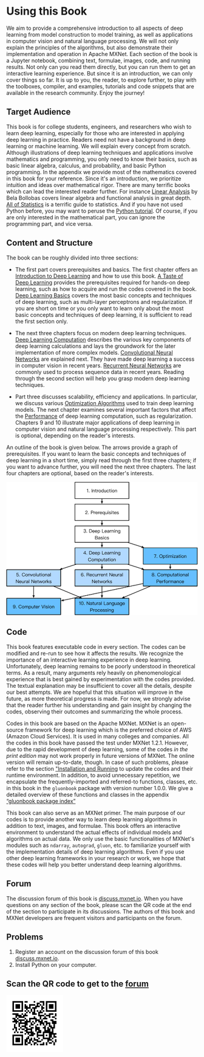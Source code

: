 # Using this Book

We aim to provide a comprehensive introduction to all aspects of deep learning from model construction to model training, as well as  applications in computer vision and natural language processing. We will not only explain the principles of the algorithms, but also demonstrate their implementation and operation in Apache MXNet. Each section of the book is a Jupyter notebook,  combining text, formulae, images, code, and running results. Not only can you read them directly, but you can run them to get an interactive learning experience. But since it is an introduction, we can only cover things so far. It is up to you, the reader, to explore further, to play with the toolboxes, compiler, and examples, tutorials and code snippets that are available in the research community. Enjoy the journey!

## Target Audience

This book is for college students, engineers, and researchers who wish to learn deep learning, especially for those who are interested in applying deep learning in practice. Readers need not have a background in deep learning or machine learning. We will explain every concept from scratch. Although illustrations of deep learning techniques and applications involve mathematics and programming, you only need to know their basics, such as basic linear algebra, calculus, and probability, and basic Python programming. In the appendix we provide most of the mathematics covered in this book for your reference. Since it's an introduction, we prioritize intuition and ideas over mathematical rigor. There are many terrific books which can lead the interested reader further. For instance [Linear Analysis](https://www.amazon.com/Linear-Analysis-Introductory-Cambridge-Mathematical/dp/0521655773) by Bela Bollobas covers linear algebra and functional analysis in great depth. [All of Statistics](https://www.amazon.com/All-Statistics-Statistical-Inference-Springer/dp/0387402721) is a terrific guide to statistics. And if you have not used Python before, you may want to peruse the [Python tutorial](http://learnpython.org/). Of course, if you are only interested in the mathematical part, you can ignore the programming part, and vice versa.


## Content and Structure

The book can be roughly divided into three sections:

* The first part covers prerequisites and basics. The first chapter offers an [Introduction to Deep Learning](../chapter_introduction/index.md) and how to use this book. [A Taste of Deep Learning](../chapter_crashcourse/index.md) provides the prerequisites required for hands-on deep learning, such as how to acquire and run the codes covered in the book.  [Deep Learning Basics](../chapter_deep-learning-basics/index.md) covers the most basic concepts and techniques of deep learning, such as multi-layer perceptrons and regularization. If you are short on time or you only want to learn only about the most basic concepts and techniques of deep learning, it is sufficient to read the first section only.

* The next three chapters focus on modern deep learning techniques. [Deep Learning Computation](../chapter_deep-learning-computation/index.md) describes the various key components of deep learning calculations and lays the groundwork for the later implementation of more complex models. [Convolutional Neural Networks](../chapter_convolutional-neural-networks/index.md) are explained next. They have made deep learning a success in computer vision in recent years. [Recurrent Neural Networks](../chapter_recurrent-neural-networks/index.md) are commonly used to process sequence data in recent years. Reading through the second section will help you grasp modern deep learning techniques.

* Part three discusses scalability, efficiency and applications. In particular, we discuss various [Optimization Algorithms](../chapter_optimization/index.md) used to train deep learning models. The next chapter examines several important factors that affect the [Performance](../chapter_computational-performance/index.md) of deep learning computation, such as regularization. Chapters 9 and 10  illustrate major applications of deep learning in computer vision and natural language processing respectively. This part is optional, depending on the reader's interests.

An outline of the book is given below. The arrows provide a graph of prerequisites. If you want to learn the basic concepts and techniques of deep learning in a short time, simply read through the first three chapters; if you want to advance further, you will need the next three chapters. The last four chapters are optional, based on the reader's interests.

![Book structure](../img/book-org.svg)


## Code

This book features executable code in every section. The codes can be modified and re-run to see how it affects the results. We recognize the importance of an interactive learning experience in deep learning. Unfortunately, deep learning remains to be poorly understood in theoretical terms. As a result, many arguments rely heavily on phenomenological experience that is best gained by experimentation with the codes provided. The textual explanation may be insufficient to cover all the details, despite our best attempts. We are hopeful that this situation will improve in the future, as more theoretical progress is made. For now, we strongly advise that the reader further his understanding and gain insight by changing the codes, observing their outcomes and summarizing the whole process.

Codes in this book are based on the Apache MXNet. MXNet is an open-source framework for deep learning  which is the preferred choice of AWS (Amazon Cloud Services). It is used in many colleges and companies. All the codes in this book have passed the test under MXNet 1.2.1. However, due to the rapid development of deep learning, some of the codes *in the print edition* may not work properly in future versions of MXNet. The online version will remain up-to-date, though. In case of such problems, please refer to the section ["Installation and Running](../chapter_prerequisite/install.md) to update the codes and their runtime environment. In addition, to avoid unnecessary repetition, we encapsulate the frequently-imported and referred-to functions, classes, etc. in this book in the `gluonbook` package with version number 1.0.0.  We give a detailed overview of these functions and classes in the appendix [“gluonbook package index”](../chapter_appendix/gluonbook.md)

This book can also serve as an MXNet primer. The main purpose of our codes is to provide another way to learn deep learning algorithms in addition to text, images, and formulae. This book offers an interactive environment to understand the actual effects of individual models and algorithms on actual data. We only use the basic functionalities of MXNet's modules such as `ndarray`, `autograd`, `gluon`, etc. to familiarize yourself with the implementation details of deep learning algorithms. Even if you use other deep learning frameworks in your research or work, we hope that these codes will help you better understand deep learning algorithms.

## Forum

The discussion forum of this book is [discuss.mxnet.io](https://discuss.mxnet.io/). When you have questions on any section of the book, please scan the QR code at the end of the section to participate in its discussions. The authors of this book and MXNet developers are frequent visitors and participants on the forum.

## Problems

1. Register an account on the discussion forum of this book [discuss.mxnet.io](https://discuss.mxnet.io/).
1. Install Python on your computer. 

## Scan the QR code to get to the [forum](https://discuss.mxnet.io/t/how-to-use-this-book-discussions/2011)

![](../img/qr_how-to-use.svg)
